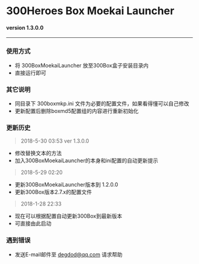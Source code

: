  # 300Heroes Box Moekai Launcher
 #### version 1.3.0.0
 ----------

### 使用方式

 * 将 300BoxMoekaiLauncher 放至300Box盒子安装目录内
 * 直接运行即可



### 其它说明

 * 同目录下 300boxmkp.ini 文件为必要的配置文件，如果看得懂可以自己修改
 * 更新配置后删除boxmd5配置组的内容进行重新初始化


### 更新历史
> 2018-5-30 03:53   ver 1.3.0.0
 * 修改替换文本的方法
 * 加入300BoxMoekaiLauncher的本身和ini配置的自动更新提示

> 2018-5-29 02:20
 * 更新300BoxMoekaiLauncher版本到 1.2.0.0
 * 更新300Box版本2.7.x的配置文件

> 2018-1-28 22:33
 * 现在可以根据配置自动更新300Box到最新版本
 * 可直接由此启动


### 遇到错误

 * 发送E-mail邮件至 degdod@qq.com 请求帮助
